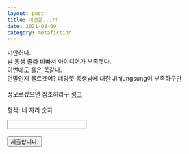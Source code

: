 ```yaml
---
layout: post
title: 이것은...?!
date: 2021-08-09
category: metafiction
---
```

<script>
  function jsMove(){
    var baselink = "https://hahsy-hr.github.io/2022";
    var tail = "bday/";
    var pc = document.getElementById('passcode').value;
    alert("접속을 시도합니다. 404에러가 났다면, 틀렸지롱!");
    var temp = baselink.concat(pc);
    window.open(temp.concat(tail));
  }
</script>
<p>
미안허다.<br>
님 동생 졸라 바빠서 아이디어가 부족햇다.<br>
이번에도 룰은 똑같다.<br>
먼말인지 몰르겟어? 뗴잉쯧 동생님에 대한 Jinjungsung이 부족하구만<br>
<br>
정모르겠으면 참조하라구 <a href="/metafiction/2021/08/09/surprise.html">링크</a><br>
<br>
형식: 네 자리 숫자<br>
  <form autocomplete='off' onsubmit = "jsMove();">
      <input id = 'passcode' type='text' required><br><br>
      <input type = 'submit' value = '제출합니다.'>
    </form>
</p>
